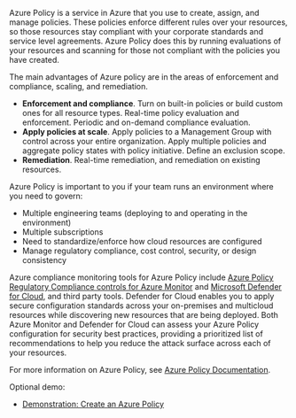 Azure Policy is a service in Azure that you use to create, assign, and manage policies. These policies enforce different rules over your resources, so those resources stay compliant with your corporate standards and service level agreements. Azure Policy does this by running evaluations of your resources and scanning for those not compliant with the policies you have created.

The main advantages of Azure policy are in the areas of enforcement and compliance, scaling, and remediation.

- **Enforcement and compliance**. Turn on built-in policies or build custom ones for all resource types. Real-time policy evaluation and enforcement. Periodic and on-demand compliance evaluation.
- **Apply policies at scale**. Apply policies to a Management Group with control across your entire organization. Apply multiple policies and aggregate policy states with policy initiative. Define an exclusion scope.
- **Remediation**. Real-time remediation, and remediation on existing resources.

Azure Policy is important to you if your team runs an environment where you need to govern:

- Multiple engineering teams (deploying to and operating in the environment)
- Multiple subscriptions
- Need to standardize/enforce how cloud resources are configured
- Manage regulatory compliance, cost control, security, or design consistency

Azure compliance monitoring tools for Azure Policy include [Azure Policy Regulatory Compliance controls for Azure Monitor](/azure/azure-monitor/security-controls-policy) and [Microsoft Defender for Cloud](/azure/defender-for-cloud/), and third party tools. Defender for Cloud enables you to apply secure configuration standards across your on-premises and multicloud resources while discovering new resources that are being deployed. Both Azure Monitor and Defender for Cloud can assess your Azure Policy configuration for security best practices, providing a prioritized list of recommendations to help you reduce the attack surface across each of your resources.

For more information on Azure Policy, see [Azure Policy Documentation](/azure/azure-policy/).

Optional demo:

- [Demonstration: Create an Azure Policy](https://github.com/MicrosoftLearning/AZ-120-Planning-and-Administering-Microsoft-Azure-for-SAP-Workloads/blob/master/Demos/demo-create-azure-policy.md)
